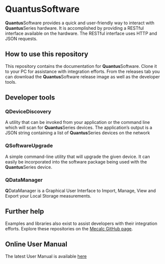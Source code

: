 # QuantusSoftware
**Quantus**Software provides a quick and user-friendly way to interact with **Quantus**Series hardware. It is accomplished by providing a RESTful interface available on the hardware. The RESTful interface uses HTTP and JSON requests.

## How to use this repository

This repository contains the documentation for **Quantus**Software. Clone it to your PC for assistance with integration efforts.
From the releases tab you can download the **Quantus**Software release image as well as the developer tools.

## Developer tools

### QDeviceDiscovery

A utility that can be invoked from your application or the command line which will scan for **Quantus**Series devices.
The application’s output is a JSON string containing a list of **Quantus**Series devices on the network

### QSoftwareUpgrade

A simple command-line utility that will upgrade the given device. It can easily be incorporated into the software package being used with the **Quantus**Series device.

### QDataManager

**Q**DataManager is a Graphical User Interface to Import, Manage, View and Export your Local Storage measurements.

## Further help

Examples and libraries also exist to assist developers with their integration efforts.
Explore these repositories on the [Mecalc GitHub page](https://github.com/orgs/Mecalc/repositories).

## Online User Manual

The latest User Manual is available [here](https://htmlpreview.github.io/?https://github.com/Mecalc/QuantusSoftware/blob/Q2.x.x/QuantusSoftwareManual/QuantusSoftwareManual.html)